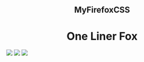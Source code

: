 <h2 align='center'>MyFirefoxCSS</h2>
<h1 align='center'>One Liner Fox</h1>
<image src=https://github.com/FireDrop6000/MyFirefoxCSS/blob/main/Screenshots/20230826_12h27m35s_grim.png>
<image src=https://github.com/FireDrop6000/MyFirefoxCSS/blob/main/Screenshots/20230826_12h27m00s_grim.png>
<image src=https://github.com/FireDrop6000/MyFirefoxCSS/blob/main/Screenshots/20230826_12h50m13s_grim.png>
